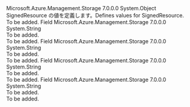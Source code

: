 <Type Name="SignedResource" FullName="Microsoft.Azure.Management.Storage.Models.SignedResource">
  <TypeSignature Language="C#" Value="public static class SignedResource" />
  <TypeSignature Language="ILAsm" Value=".class public auto ansi abstract sealed beforefieldinit SignedResource extends System.Object" />
  <TypeSignature Language="DocId" Value="T:Microsoft.Azure.Management.Storage.Models.SignedResource" />
  <TypeSignature Language="VB.NET" Value="Public Class SignedResource" />
  <TypeSignature Language="F#" Value="type SignedResource = class" />
  <AssemblyInfo>
    <AssemblyName>Microsoft.Azure.Management.Storage</AssemblyName>
    <AssemblyVersion>7.0.0.0</AssemblyVersion>
  </AssemblyInfo>
  <Base>
    <BaseTypeName>System.Object</BaseTypeName>
  </Base>
  <Interfaces />
  <Docs>
    <summary>
            <span data-ttu-id="eebca-101">SignedResource の値を定義します。</span><span class="sxs-lookup"><span data-stu-id="eebca-101">Defines values for SignedResource.</span></span>
            </summary>
    <remarks>To be added.</remarks>
  </Docs>
  <Members>
    <Member MemberName="B">
      <MemberSignature Language="C#" Value="public const string B;" />
      <MemberSignature Language="ILAsm" Value=".field public static literal string B" />
      <MemberSignature Language="DocId" Value="F:Microsoft.Azure.Management.Storage.Models.SignedResource.B" />
      <MemberSignature Language="VB.NET" Value="Public Const B As String " />
      <MemberSignature Language="F#" Value="val mutable B : string" Usage="Microsoft.Azure.Management.Storage.Models.SignedResource.B" />
      <MemberType>Field</MemberType>
      <AssemblyInfo>
        <AssemblyName>Microsoft.Azure.Management.Storage</AssemblyName>
        <AssemblyVersion>7.0.0.0</AssemblyVersion>
      </AssemblyInfo>
      <ReturnValue>
        <ReturnType>System.String</ReturnType>
      </ReturnValue>
      <Docs>
        <summary>To be added.</summary>
        <remarks>To be added.</remarks>
      </Docs>
    </Member>
    <Member MemberName="C">
      <MemberSignature Language="C#" Value="public const string C;" />
      <MemberSignature Language="ILAsm" Value=".field public static literal string C" />
      <MemberSignature Language="DocId" Value="F:Microsoft.Azure.Management.Storage.Models.SignedResource.C" />
      <MemberSignature Language="VB.NET" Value="Public Const C As String " />
      <MemberSignature Language="F#" Value="val mutable C : string" Usage="Microsoft.Azure.Management.Storage.Models.SignedResource.C" />
      <MemberType>Field</MemberType>
      <AssemblyInfo>
        <AssemblyName>Microsoft.Azure.Management.Storage</AssemblyName>
        <AssemblyVersion>7.0.0.0</AssemblyVersion>
      </AssemblyInfo>
      <ReturnValue>
        <ReturnType>System.String</ReturnType>
      </ReturnValue>
      <Docs>
        <summary>To be added.</summary>
        <remarks>To be added.</remarks>
      </Docs>
    </Member>
    <Member MemberName="F">
      <MemberSignature Language="C#" Value="public const string F;" />
      <MemberSignature Language="ILAsm" Value=".field public static literal string F" />
      <MemberSignature Language="DocId" Value="F:Microsoft.Azure.Management.Storage.Models.SignedResource.F" />
      <MemberSignature Language="VB.NET" Value="Public Const F As String " />
      <MemberSignature Language="F#" Value="val mutable F : string" Usage="Microsoft.Azure.Management.Storage.Models.SignedResource.F" />
      <MemberType>Field</MemberType>
      <AssemblyInfo>
        <AssemblyName>Microsoft.Azure.Management.Storage</AssemblyName>
        <AssemblyVersion>7.0.0.0</AssemblyVersion>
      </AssemblyInfo>
      <ReturnValue>
        <ReturnType>System.String</ReturnType>
      </ReturnValue>
      <Docs>
        <summary>To be added.</summary>
        <remarks>To be added.</remarks>
      </Docs>
    </Member>
    <Member MemberName="S">
      <MemberSignature Language="C#" Value="public const string S;" />
      <MemberSignature Language="ILAsm" Value=".field public static literal string S" />
      <MemberSignature Language="DocId" Value="F:Microsoft.Azure.Management.Storage.Models.SignedResource.S" />
      <MemberSignature Language="VB.NET" Value="Public Const S As String " />
      <MemberSignature Language="F#" Value="val mutable S : string" Usage="Microsoft.Azure.Management.Storage.Models.SignedResource.S" />
      <MemberType>Field</MemberType>
      <AssemblyInfo>
        <AssemblyName>Microsoft.Azure.Management.Storage</AssemblyName>
        <AssemblyVersion>7.0.0.0</AssemblyVersion>
      </AssemblyInfo>
      <ReturnValue>
        <ReturnType>System.String</ReturnType>
      </ReturnValue>
      <Docs>
        <summary>To be added.</summary>
        <remarks>To be added.</remarks>
      </Docs>
    </Member>
  </Members>
</Type>